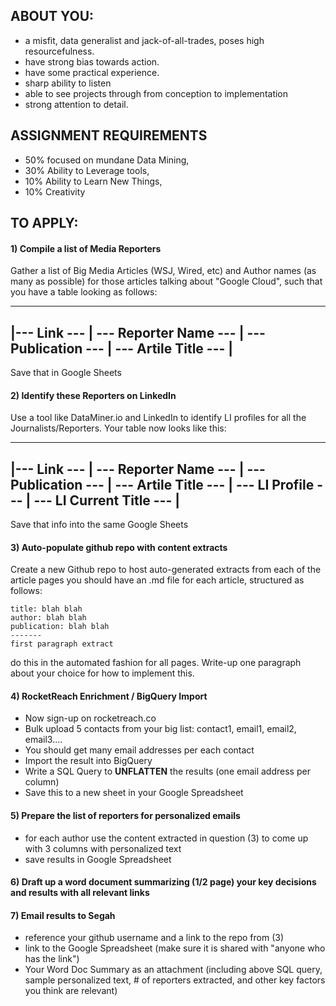 ## ABOUT YOU:

- a misfit, data generalist and jack-of-all-trades, poses high resourcefulness. 
- have strong bias towards action.
- have some practical experience. 
- sharp ability to listen
- able to see projects through from conception to implementation
- strong attention to detail.

## ASSIGNMENT REQUIREMENTS

* 50% focused on mundane Data Mining, 
* 30% Ability to Leverage tools, 
* 10% Ability to Learn New Things, 
* 10% Creativity

## TO APPLY:
#### 1) Compile a list of Media Reporters

Gather a list of Big Media Articles (WSJ, Wired, etc) and Author names (as many as possible) for those articles talking about "Google Cloud", such that you have a table looking as follows:

------------------------------------------------------------------------------------
|--- Link --- | --- Reporter Name --- | --- Publication --- | --- Artile Title --- |
------------------------------------------------------------------------------------
Save that in Google Sheets

#### 2) Identify these Reporters on LinkedIn

Use a tool like DataMiner.io and LinkedIn to identify LI profiles for all the Journalists/Reporters. Your table now looks like this:

-----------------------------------------------------------------------------------------------------------------------------------
|--- Link --- | --- Reporter Name --- | --- Publication --- | --- Artile Title --- | --- LI Profile --- | --- LI Current Title --- |
-----------------------------------------------------------------------------------------------------------------------------------
Save that info into the same Google Sheets

#### 3) Auto-populate github repo with content extracts

Create a new Github repo to host auto-generated extracts from each of the article pages
you should have an .md file for each article, structured as follows:
```
title: blah blah
author: blah blah
publication: blah blah
-------
first paragraph extract

```
do this in the automated fashion for all pages. Write-up one paragraph about your choice for how to implement this.

#### 4) RocketReach Enrichment / BigQuery Import
- Now sign-up on rocketreach.co
- Bulk upload 5 contacts from your big list: contact1, email1, email2, email3....
- You should get many email addresses per each contact
- Import the result into BigQuery
- Write a SQL Query to **UNFLATTEN** the results (one email address per column)
- Save this to a new sheet in your Google Spreadsheet

#### 5) Prepare the list of reporters for personalized emails
- for each author use the content extracted in question (3) to come up with 3 columns with personalized text
- save results in Google Spreadsheet

#### 6) Draft up a word document summarizing (1/2 page) your key decisions and results with all relevant links

#### 7) Email results to Segah
- reference your github username and a link to the repo from (3)
- link to the Google Spreadsheet (make sure it is shared with "anyone who has the link")
- Your Word Doc Summary as an attachment (including above SQL query, sample personalized text, # of reporters extracted, and other key factors you think are relevant)
